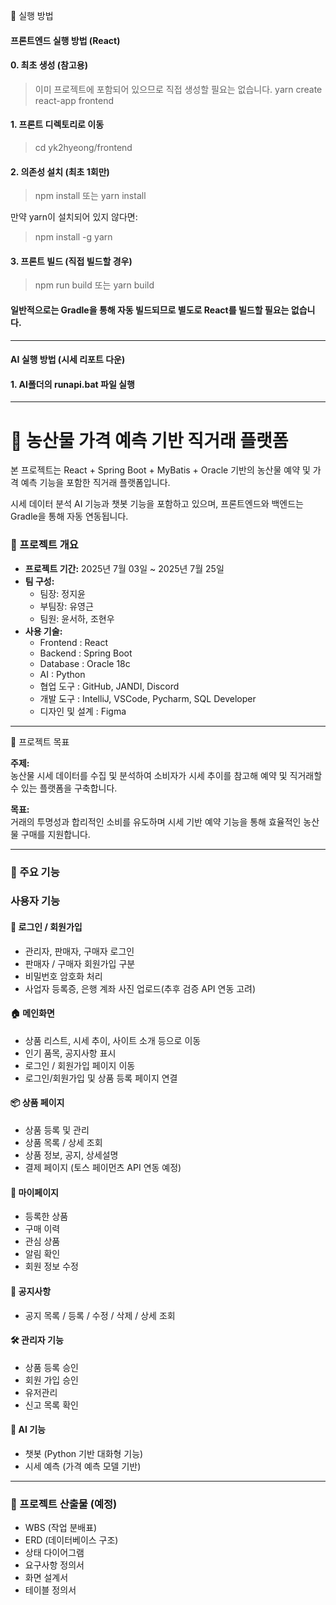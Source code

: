 🧭 실행 방법

#### 프론트엔드 실행 방법 (React)

#### 0. 최초 생성 (참고용)
> 이미 프로젝트에 포함되어 있으므로 직접 생성할 필요는 없습니다.
yarn create react-app frontend


#### 1. 프론트 디렉토리로 이동
> cd yk2hyeong/frontend


#### 2. 의존성 설치 (최초 1회만)
> npm install
또는
> yarn install


만약 yarn이 설치되어 있지 않다면:
> npm install -g yarn


#### 3. 프론트 빌드 (직접 빌드할 경우)
> npm run build
또는
> yarn build


#### 일반적으로는 Gradle을 통해 자동 빌드되므로 별도로 React를 빌드할 필요는 없습니다.


---

#### AI 실행 방법 (시세 리포트 다운)

#### 1. AI폴더의 runapi.bat 파일 실행

---

# 🌾 농산물 가격 예측 기반 직거래 플랫폼
본 프로젝트는 React + Spring Boot + MyBatis + Oracle 기반의
농산물 예약 및 가격 예측 기능을 포함한 직거래 플랫폼입니다.

시세 데이터 분석 AI 기능과 챗봇 기능을 포함하고 있으며,
프론트엔드와 백엔드는 Gradle을 통해 자동 연동됩니다.


### 📅 프로젝트 개요
- **프로젝트 기간:** 2025년 7월 03일 ~ 2025년 7월 25일  
- **팀 구성:**  
  - 팀장: 정지윤 
  - 부팀장: 유영근  
  - 팀원: 윤서하, 조현우  
- **사용 기술:**  
  - Frontend : React
  - Backend : Spring Boot
  - Database : Oracle 18c
  - AI : Python
  - 협업 도구 : GitHub, JANDI, Discord
  - 개발 도구 : IntelliJ, VSCode, Pycharm, SQL Developer 
  - 디자인 및 설계 : Figma

---

📌 프로젝트 목표

**주제:**  
농산물 시세 데이터를 수집 및 분석하여
소비자가 시세 추이를 참고해 예약 및 직거래할 수 있는 플랫폼을 구축합니다.

**목표:**  
거래의 투명성과 합리적인 소비를 유도하며
시세 기반 예약 기능을 통해 효율적인 농산물 구매를 지원합니다.


---

### 🔑 주요 기능

### 사용자 기능

#### 🔐 로그인 / 회원가입
- 관리자, 판매자, 구매자 로그인
- 판매자 / 구매자 회원가입 구분
- 비밀번호 암호화 처리
- 사업자 등록증, 은행 계좌 사진 업로드(추후 검증 API 연동 고려)
  
#### 🏠 메인화면
- 상품 리스트, 시세 추이, 사이트 소개 등으로 이동
- 인기 품목, 공지사항 표시
- 로그인 / 회원가입 페이지 이동
- 로그인/회원가입 및 상품 등록 페이지 연결

#### 📦 상품 페이지
- 상품 등록 및 관리 
- 상품 목록 / 상세 조회
- 상품 정보, 공지, 상세설명
- 결제 페이지 (토스 페이먼츠 API 연동 예정)

#### 👤 마이페이지
- 등록한 상품
- 구매 이력
- 관심 상품  
- 알림 확인
- 회원 정보 수정

#### 📢 공지사항
- 공지 목록 / 등록 / 수정 / 삭제 / 상세 조회  

#### 🛠️ 관리자 기능
- 상품 등록 승인
- 회원 가입 승인 
- 유저관리 
- 신고 목록 확인

#### 🤖 AI 기능
- 챗봇 (Python 기반 대화형 기능)
- 시세 예측 (가격 예측 모델 기반)
  
---

### 📄 프로젝트 산출물 (예정)
- WBS (작업 분배표) 
- ERD (데이터베이스 구조) 
- 상태 다이어그램  
- 요구사항 정의서  
- 화면 설계서  
- 테이블 정의서  
